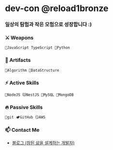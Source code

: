 # dev-con @reload1bronze
  
### 일상의 탐험과 작은 모험으로 성장합니다 :)

### ⚔️ Weapons
```javascript
🐥JavaScript TypeScript 🐍Python   
```

### 🔮 Artifacts
```javascript
🤔Algorithm 💬DataStructure
```

### ⚡ Active Skills
```javascript
🦕NodeJS 🐱NestJS 🐬MySQL 🍃MongoDB   
```

### 🔥 Passive Skills
```javascript
🚩git 🏕️GitHub 😏AWS
```

### 📫 Contact Me
- <a href="https://bit.ly/3EYvpfh">블로그 (참된 삶을 설계하는 개발자)</a>
